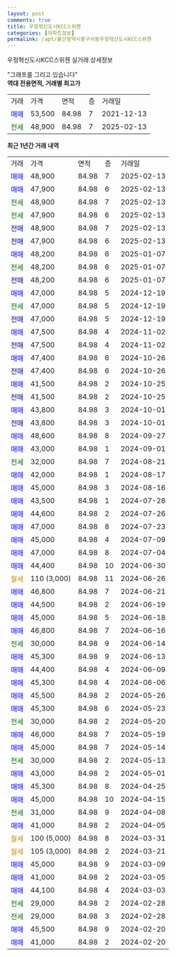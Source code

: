 ```yaml
---
layout: post
comments: true
title: 우정혁신도시KCC스위첸
categories: [아파트정보]
permalink: /apt/울산광역시중구서동우정혁신도시KCC스위첸
---
```


우정혁신도시KCC스위첸 실거래 상세정보

<script type="text/javascript">
  google.charts.load('current', {'packages':['line', 'corechart']});
  google.charts.setOnLoadCallback(drawChart);

  function drawChart() {
    var data = new google.visualization.DataTable();
    data.addColumn('date', '거래일');
    data.addColumn('number', "매매");
    data.addColumn('number', "전세");
    data.addColumn('number', "전매");

    data.addRows([[new Date(Date.parse("2025-02-13")), 48900, null, null], [new Date(Date.parse("2025-02-13")), 47900, null, null], [new Date(Date.parse("2025-02-13")), null, 48900, null], [new Date(Date.parse("2025-02-13")), null, 47900, null], [new Date(Date.parse("2025-02-13")), null, null, 48900], [new Date(Date.parse("2025-02-13")), null, null, 47900], [new Date(Date.parse("2025-01-07")), 48200, null, null], [new Date(Date.parse("2025-01-07")), null, 48200, null], [new Date(Date.parse("2025-01-07")), null, null, 48200], [new Date(Date.parse("2024-12-19")), 47000, null, null], [new Date(Date.parse("2024-12-19")), null, 47000, null], [new Date(Date.parse("2024-12-19")), null, null, 47000], [new Date(Date.parse("2024-11-02")), 47500, null, null], [new Date(Date.parse("2024-11-02")), null, null, 47500], [new Date(Date.parse("2024-10-26")), 47400, null, null], [new Date(Date.parse("2024-10-26")), null, null, 47400], [new Date(Date.parse("2024-10-25")), 41500, null, null], [new Date(Date.parse("2024-10-25")), null, null, 41500], [new Date(Date.parse("2024-10-01")), 43800, null, null], [new Date(Date.parse("2024-10-01")), null, null, 43800], [new Date(Date.parse("2024-09-27")), 48600, null, null], [new Date(Date.parse("2024-09-01")), 43000, null, null], [new Date(Date.parse("2024-08-21")), null, 32000, null], [new Date(Date.parse("2024-08-17")), 42000, null, null], [new Date(Date.parse("2024-08-16")), 45000, null, null], [new Date(Date.parse("2024-07-28")), 43500, null, null], [new Date(Date.parse("2024-07-26")), 44600, null, null], [new Date(Date.parse("2024-07-23")), 47000, null, null], [new Date(Date.parse("2024-07-09")), 45000, null, null], [new Date(Date.parse("2024-07-04")), 47000, null, null], [new Date(Date.parse("2024-06-30")), 44400, null, null], [new Date(Date.parse("2024-06-26")), null, null, null], [new Date(Date.parse("2024-06-21")), 46800, null, null], [new Date(Date.parse("2024-06-19")), 44500, null, null], [new Date(Date.parse("2024-06-18")), 45000, null, null], [new Date(Date.parse("2024-06-16")), 46800, null, null], [new Date(Date.parse("2024-06-14")), null, 30000, null], [new Date(Date.parse("2024-06-13")), 45300, null, null], [new Date(Date.parse("2024-06-09")), 44400, null, null], [new Date(Date.parse("2024-06-06")), 45300, null, null], [new Date(Date.parse("2024-05-26")), 45500, null, null], [new Date(Date.parse("2024-05-23")), 45300, null, null], [new Date(Date.parse("2024-05-20")), null, 30000, null], [new Date(Date.parse("2024-05-19")), 46000, null, null], [new Date(Date.parse("2024-05-14")), 45000, null, null], [new Date(Date.parse("2024-05-13")), null, 30000, null], [new Date(Date.parse("2024-05-01")), 43000, null, null], [new Date(Date.parse("2024-04-25")), 45300, null, null], [new Date(Date.parse("2024-04-15")), 45000, null, null], [new Date(Date.parse("2024-04-08")), null, 31000, null], [new Date(Date.parse("2024-04-05")), 41000, null, null], [new Date(Date.parse("2024-03-31")), null, null, null], [new Date(Date.parse("2024-03-21")), null, null, null], [new Date(Date.parse("2024-03-09")), 45000, null, null], [new Date(Date.parse("2024-03-05")), 41000, null, null], [new Date(Date.parse("2024-03-03")), 44100, null, null], [new Date(Date.parse("2024-02-28")), null, 29000, null], [new Date(Date.parse("2024-02-28")), null, 29000, null], [new Date(Date.parse("2024-02-20")), 45500, null, null], [new Date(Date.parse("2024-02-20")), 41000, null, null]]);

    var options = {
      hAxis: {
        format: 'yyyy/MM/dd'
      },    
      lineWidth: 0,
      pointsVisible: true,    
      title: '최근 1년간 유형별 실거래가 분포',
      legend: { position: 'bottom' }
    };

    var formatter = new google.visualization.NumberFormat({pattern:'###,###'} );
    formatter.format(data, 1);
    formatter.format(data, 2);
    
    setTimeout(function() {
        var chart = new google.visualization.LineChart(document.getElementById('columnchart_material'));
        chart.draw(data, (options));
        document.getElementById('loading').style.display = 'none';
    }, 200);
  }
</script>


<div id="loading" style="z-index:20; display: block; margin-left: 0px">"그래프를 그리고 있습니다"</div>
<div id="columnchart_material" style="width: 95%; margin-left: 0px; display: block"></div>
<!-- contents start -->
<b>역대 전용면적, 거래별 최고가</b>
<table class="sortable">
    <tr>
      <td>거래</td>
      <td>가격</td>
      <td>면적</td>
      <td>층</td>
      <td>거래일</td>
    </tr>
        <tr>
          <td><a style="color: blue">매매</a></td>
          <td>53,500</td>
          <td>84.98</td>
          <td>7</td>
          <td>2021-12-13</td>
        </tr>        
        <tr>
              <td><a style="color: darkgreen">전세</a></td>
              <td>48,900</td>
              <td>84.98</td>
              <td>7</td>
              <td>2025-02-13</td>
            </tr>        
    
</table>

<b>최근 1년간 거래 내역</b>

<table class="sortable">
    <tr>
      <td>거래</td>
      <td>가격</td>
      <td>면적</td>
      <td>층</td>
      <td>거래일</td>
    </tr>
    <tr>
      <td><a style="color: blue">매매</a></td>
      <td>48,900</td>
      <td>84.98</td>
      <td>7</td>
      <td>2025-02-13</td>
    </tr>          <tr>
      <td><a style="color: blue">매매</a></td>
      <td>47,900</td>
      <td>84.98</td>
      <td>6</td>
      <td>2025-02-13</td>
    </tr>          <tr>
      <td><a style="color: darkgreen">전세</a></td>
      <td>48,900</td>
      <td>84.98</td>
      <td>7</td>
      <td>2025-02-13</td>
    </tr>          <tr>
      <td><a style="color: darkgreen">전세</a></td>
      <td>47,900</td>
      <td>84.98</td>
      <td>6</td>
      <td>2025-02-13</td>
    </tr>          <tr>
      <td><a style="color: darkblue">전매</a></td>
      <td>48,900</td>
      <td>84.98</td>
      <td>7</td>
      <td>2025-02-13</td>
    </tr>          <tr>
      <td><a style="color: darkblue">전매</a></td>
      <td>47,900</td>
      <td>84.98</td>
      <td>6</td>
      <td>2025-02-13</td>
    </tr>          <tr>
      <td><a style="color: blue">매매</a></td>
      <td>48,200</td>
      <td>84.98</td>
      <td>6</td>
      <td>2025-01-07</td>
    </tr>          <tr>
      <td><a style="color: darkgreen">전세</a></td>
      <td>48,200</td>
      <td>84.98</td>
      <td>6</td>
      <td>2025-01-07</td>
    </tr>          <tr>
      <td><a style="color: darkblue">전매</a></td>
      <td>48,200</td>
      <td>84.98</td>
      <td>6</td>
      <td>2025-01-07</td>
    </tr>          <tr>
      <td><a style="color: blue">매매</a></td>
      <td>47,000</td>
      <td>84.98</td>
      <td>5</td>
      <td>2024-12-19</td>
    </tr>          <tr>
      <td><a style="color: darkgreen">전세</a></td>
      <td>47,000</td>
      <td>84.98</td>
      <td>5</td>
      <td>2024-12-19</td>
    </tr>          <tr>
      <td><a style="color: darkblue">전매</a></td>
      <td>47,000</td>
      <td>84.98</td>
      <td>5</td>
      <td>2024-12-19</td>
    </tr>          <tr>
      <td><a style="color: blue">매매</a></td>
      <td>47,500</td>
      <td>84.98</td>
      <td>4</td>
      <td>2024-11-02</td>
    </tr>          <tr>
      <td><a style="color: darkblue">전매</a></td>
      <td>47,500</td>
      <td>84.98</td>
      <td>4</td>
      <td>2024-11-02</td>
    </tr>          <tr>
      <td><a style="color: blue">매매</a></td>
      <td>47,400</td>
      <td>84.98</td>
      <td>6</td>
      <td>2024-10-26</td>
    </tr>          <tr>
      <td><a style="color: darkblue">전매</a></td>
      <td>47,400</td>
      <td>84.98</td>
      <td>6</td>
      <td>2024-10-26</td>
    </tr>          <tr>
      <td><a style="color: blue">매매</a></td>
      <td>41,500</td>
      <td>84.98</td>
      <td>2</td>
      <td>2024-10-25</td>
    </tr>          <tr>
      <td><a style="color: darkblue">전매</a></td>
      <td>41,500</td>
      <td>84.98</td>
      <td>2</td>
      <td>2024-10-25</td>
    </tr>          <tr>
      <td><a style="color: blue">매매</a></td>
      <td>43,800</td>
      <td>84.98</td>
      <td>3</td>
      <td>2024-10-01</td>
    </tr>          <tr>
      <td><a style="color: darkblue">전매</a></td>
      <td>43,800</td>
      <td>84.98</td>
      <td>3</td>
      <td>2024-10-01</td>
    </tr>          <tr>
      <td><a style="color: blue">매매</a></td>
      <td>48,600</td>
      <td>84.98</td>
      <td>8</td>
      <td>2024-09-27</td>
    </tr>          <tr>
      <td><a style="color: blue">매매</a></td>
      <td>43,000</td>
      <td>84.98</td>
      <td>1</td>
      <td>2024-09-01</td>
    </tr>          <tr>
      <td><a style="color: darkgreen">전세</a></td>
      <td>32,000</td>
      <td>84.98</td>
      <td>7</td>
      <td>2024-08-21</td>
    </tr>          <tr>
      <td><a style="color: blue">매매</a></td>
      <td>42,000</td>
      <td>84.98</td>
      <td>1</td>
      <td>2024-08-17</td>
    </tr>          <tr>
      <td><a style="color: blue">매매</a></td>
      <td>45,000</td>
      <td>84.98</td>
      <td>3</td>
      <td>2024-08-16</td>
    </tr>          <tr>
      <td><a style="color: blue">매매</a></td>
      <td>43,500</td>
      <td>84.98</td>
      <td>1</td>
      <td>2024-07-28</td>
    </tr>          <tr>
      <td><a style="color: blue">매매</a></td>
      <td>44,600</td>
      <td>84.98</td>
      <td>2</td>
      <td>2024-07-26</td>
    </tr>          <tr>
      <td><a style="color: blue">매매</a></td>
      <td>47,000</td>
      <td>84.98</td>
      <td>8</td>
      <td>2024-07-23</td>
    </tr>          <tr>
      <td><a style="color: blue">매매</a></td>
      <td>45,000</td>
      <td>84.98</td>
      <td>4</td>
      <td>2024-07-09</td>
    </tr>          <tr>
      <td><a style="color: blue">매매</a></td>
      <td>47,000</td>
      <td>84.98</td>
      <td>8</td>
      <td>2024-07-04</td>
    </tr>          <tr>
      <td><a style="color: blue">매매</a></td>
      <td>44,400</td>
      <td>84.98</td>
      <td>10</td>
      <td>2024-06-30</td>
    </tr>          <tr>
      <td><a style="color: darkgoldenrod">월세</a></td>
      <td>110 (3,000)</td>
      <td>84.98</td>
      <td>11</td>
      <td>2024-06-26</td>
    </tr>          <tr>
      <td><a style="color: blue">매매</a></td>
      <td>46,800</td>
      <td>84.98</td>
      <td>7</td>
      <td>2024-06-21</td>
    </tr>          <tr>
      <td><a style="color: blue">매매</a></td>
      <td>44,500</td>
      <td>84.98</td>
      <td>2</td>
      <td>2024-06-19</td>
    </tr>          <tr>
      <td><a style="color: blue">매매</a></td>
      <td>45,000</td>
      <td>84.98</td>
      <td>5</td>
      <td>2024-06-18</td>
    </tr>          <tr>
      <td><a style="color: blue">매매</a></td>
      <td>46,800</td>
      <td>84.98</td>
      <td>7</td>
      <td>2024-06-16</td>
    </tr>          <tr>
      <td><a style="color: darkgreen">전세</a></td>
      <td>30,000</td>
      <td>84.98</td>
      <td>9</td>
      <td>2024-06-14</td>
    </tr>          <tr>
      <td><a style="color: blue">매매</a></td>
      <td>45,300</td>
      <td>84.98</td>
      <td>9</td>
      <td>2024-06-13</td>
    </tr>          <tr>
      <td><a style="color: blue">매매</a></td>
      <td>44,400</td>
      <td>84.98</td>
      <td>4</td>
      <td>2024-06-09</td>
    </tr>          <tr>
      <td><a style="color: blue">매매</a></td>
      <td>45,300</td>
      <td>84.98</td>
      <td>4</td>
      <td>2024-06-06</td>
    </tr>          <tr>
      <td><a style="color: blue">매매</a></td>
      <td>45,500</td>
      <td>84.98</td>
      <td>2</td>
      <td>2024-05-26</td>
    </tr>          <tr>
      <td><a style="color: blue">매매</a></td>
      <td>45,300</td>
      <td>84.98</td>
      <td>6</td>
      <td>2024-05-23</td>
    </tr>          <tr>
      <td><a style="color: darkgreen">전세</a></td>
      <td>30,000</td>
      <td>84.98</td>
      <td>2</td>
      <td>2024-05-20</td>
    </tr>          <tr>
      <td><a style="color: blue">매매</a></td>
      <td>46,000</td>
      <td>84.98</td>
      <td>7</td>
      <td>2024-05-19</td>
    </tr>          <tr>
      <td><a style="color: blue">매매</a></td>
      <td>45,000</td>
      <td>84.98</td>
      <td>7</td>
      <td>2024-05-14</td>
    </tr>          <tr>
      <td><a style="color: darkgreen">전세</a></td>
      <td>30,000</td>
      <td>84.98</td>
      <td>2</td>
      <td>2024-05-13</td>
    </tr>          <tr>
      <td><a style="color: blue">매매</a></td>
      <td>43,000</td>
      <td>84.98</td>
      <td>2</td>
      <td>2024-05-01</td>
    </tr>          <tr>
      <td><a style="color: blue">매매</a></td>
      <td>45,300</td>
      <td>84.98</td>
      <td>8</td>
      <td>2024-04-25</td>
    </tr>          <tr>
      <td><a style="color: blue">매매</a></td>
      <td>45,000</td>
      <td>84.98</td>
      <td>10</td>
      <td>2024-04-15</td>
    </tr>          <tr>
      <td><a style="color: darkgreen">전세</a></td>
      <td>31,000</td>
      <td>84.98</td>
      <td>9</td>
      <td>2024-04-08</td>
    </tr>          <tr>
      <td><a style="color: blue">매매</a></td>
      <td>41,000</td>
      <td>84.98</td>
      <td>2</td>
      <td>2024-04-05</td>
    </tr>          <tr>
      <td><a style="color: darkgoldenrod">월세</a></td>
      <td>100 (5,000)</td>
      <td>84.98</td>
      <td>8</td>
      <td>2024-03-31</td>
    </tr>          <tr>
      <td><a style="color: darkgoldenrod">월세</a></td>
      <td>105 (3,000)</td>
      <td>84.98</td>
      <td>2</td>
      <td>2024-03-21</td>
    </tr>          <tr>
      <td><a style="color: blue">매매</a></td>
      <td>45,000</td>
      <td>84.98</td>
      <td>9</td>
      <td>2024-03-09</td>
    </tr>          <tr>
      <td><a style="color: blue">매매</a></td>
      <td>41,000</td>
      <td>84.98</td>
      <td>2</td>
      <td>2024-03-05</td>
    </tr>          <tr>
      <td><a style="color: blue">매매</a></td>
      <td>44,100</td>
      <td>84.98</td>
      <td>4</td>
      <td>2024-03-03</td>
    </tr>          <tr>
      <td><a style="color: darkgreen">전세</a></td>
      <td>29,000</td>
      <td>84.98</td>
      <td>2</td>
      <td>2024-02-28</td>
    </tr>          <tr>
      <td><a style="color: darkgreen">전세</a></td>
      <td>29,000</td>
      <td>84.98</td>
      <td>3</td>
      <td>2024-02-28</td>
    </tr>          <tr>
      <td><a style="color: blue">매매</a></td>
      <td>45,500</td>
      <td>84.98</td>
      <td>9</td>
      <td>2024-02-20</td>
    </tr>          <tr>
      <td><a style="color: blue">매매</a></td>
      <td>41,000</td>
      <td>84.98</td>
      <td>2</td>
      <td>2024-02-20</td>
    </tr>      </table>
<!-- contents end -->    


